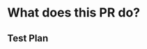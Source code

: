 # What does this PR do?
<!-- Provide a short summary of what this PR does and why. Link to relevant issues if applicable. -->

<!-- If resolving an issue, uncomment and update the line below -->
<!-- Closes #[issue-number] -->

## Test Plan
<!-- Describe the tests you ran to verify your changes with result summaries. *Provide clear instructions so the plan can be easily re-executed.* -->
